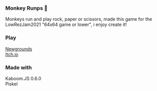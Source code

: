 ### Monkey Runps 🍌

Monkeys run and play rock, paper or scissors, made this game for the LowRezJam2021 "64x64 game or lower", i enjoy create it!  

### Play

[Newgrounds](https://www.newgrounds.com/portal/view/810116) <br>
[Itch.io](https://lajbel.itch.io/monkeyrunps) <br>

### Made with

Kaboom.JS 0.6.0 <br>
Piskel <br>
